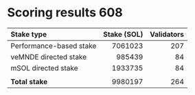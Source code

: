 # Scoring results 608

| Stake type              | Stake (SOL)    | Validators     |
|:------------------------|---------------:|---------------:|
| Performance-based stake | 7061023        | 207            |
| veMNDE directed stake   | 985439         | 84             |
| mSOL directed stake     | 1933735        | 84             |
|                         |                |                |
| **Total stake**         | 9980197        | 264            |